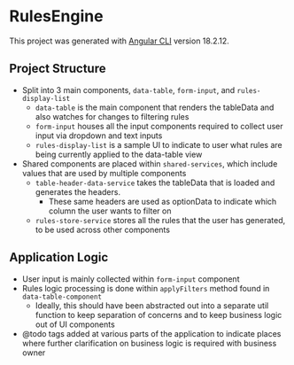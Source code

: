 # RulesEngine

This project was generated with [Angular CLI](https://github.com/angular/angular-cli) version 18.2.12.

## Project Structure

- Split into 3 main components, `data-table`, `form-input`, and `rules-display-list`
  - `data-table` is the main component that renders the tableData and also watches for changes to filtering rules
  - `form-input` houses all the input components required to collect user input via dropdown and text inputs
  - `rules-display-list` is a sample UI to indicate to user what rules are being currently applied to the data-table view
- Shared components are placed within `shared-services`, which include values that are used by multiple components
  - `table-header-data-service` takes the tableData that is loaded and generates the headers.
    - These same headers are used as optionData to indicate which column the user wants to filter on
  - `rules-store-service` stores all the rules that the user has generated, to be used across other components

## Application Logic

- User input is mainly collected within `form-input` component
- Rules logic processing is done within `applyFilters` method found in `data-table-component`
  - Ideally, this should have been abstracted out into a separate util function to keep separation of concerns and to keep business logic out of UI components
- @todo tags added at various parts of the application to indicate places where further clarification on business logic is required with business owner
